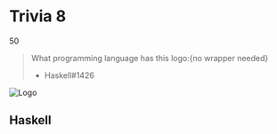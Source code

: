 # Trivia 8
50

> What programming language has this logo:{no wrapper needed}
> 
> - Haskell#1426

![Logo]()

## Haskell
